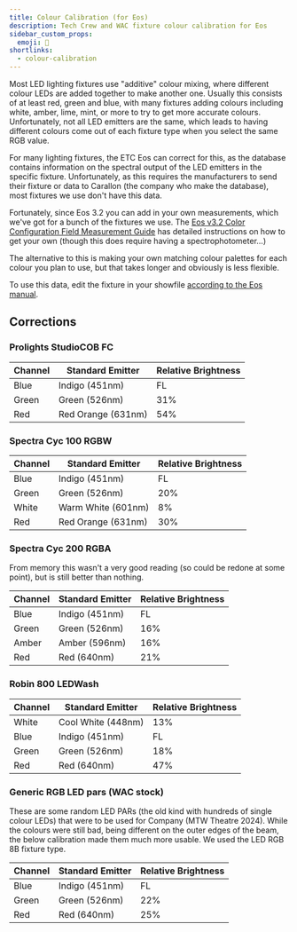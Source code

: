```yaml
---
title: Colour Calibration (for Eos)
description: Tech Crew and WAC fixture colour calibration for Eos
sidebar_custom_props:
  emoji: 🎨
shortlinks:
  - colour-calibration
---
```


Most LED lighting fixtures use "additive" colour mixing, where different colour LEDs are added together to make another
one. Usually this consists of at least red, green and blue, with many fixtures adding colours including white, amber,
lime, mint, or more to try to get more accurate colours. Unfortunately, not all LED emitters are the same, which leads
to having different colours come out of each fixture type when you select the same RGB value.

For many lighting fixtures, the ETC Eos can correct for this, as the database contains information on the spectral
output of the LED emitters in the specific fixture. Unfortunately, as this requires the manufacturers to send their
fixture or data to Carallon (the company who make the database), most fixtures we use don't have this data.

Fortunately, since Eos 3.2 you can add in your own measurements, which we've got for a bunch of the fixtures we use. The
[Eos v3.2 Color Configuration Field Measurement Guide](https://www.etcconnect.com/Eos-Software/) has detailed
instructions on how to get your own (though this does require having a spectrophotometer...)

The alternative to this is making your own matching colour palettes for each colour you plan to use, but that takes
longer and obviously is less flexible.

To use this data, edit the fixture in your showfile
[according to the Eos manual](https://www.etcconnect.com/WebDocs/Controls/EosFamilyOnlineHelp/en-us/Default.htm#05_Patch/06_Fixture_Editor/Creating_a_New_Fixture/Color_Configuration.htm?TocPath=Patch%257CFixture%2520Editor%257CCreating%2520a%2520New%2520Fixture%257C_____6).

## Corrections

### Prolights StudioCOB FC

| Channel | Standard Emitter   | Relative Brightness |
| ------- | ------------------ | ------------------- |
| Blue    | Indigo (451nm)     | FL                  |
| Green   | Green (526nm)      | 31%                 |
| Red     | Red Orange (631nm) | 54%                 |

### Spectra Cyc 100 RGBW

| Channel | Standard Emitter   | Relative Brightness |
| ------- | ------------------ | ------------------- |
| Blue    | Indigo (451nm)     | FL                  |
| Green   | Green (526nm)      | 20%                 |
| White   | Warm White (601nm) | 8%                  |
| Red     | Red Orange (631nm) | 30%                 |

### Spectra Cyc 200 RGBA

From memory this wasn't a very good reading (so could be redone at some point), but is still better than nothing.

| Channel | Standard Emitter | Relative Brightness |
| ------- | ---------------- | ------------------- |
| Blue    | Indigo (451nm)   | FL                  |
| Green   | Green (526nm)    | 16%                 |
| Amber   | Amber (596nm)    | 16%                 |
| Red     | Red (640nm)      | 21%                 |

### Robin 800 LEDWash

| Channel | Standard Emitter   | Relative Brightness |
| ------- | ------------------ | ------------------- |
| White   | Cool White (448nm) | 13%                 |
| Blue    | Indigo (451nm)     | FL                  |
| Green   | Green (526nm)      | 18%                 |
| Red     | Red (640nm)        | 47%                 |

### Generic RGB LED pars (WAC stock)

These are some random LED PARs (the old kind with hundreds of single colour LEDs) that were to be used for Company (MTW
Theatre 2024). While the colours were still bad, being different on the outer edges of the beam, the below calibration
made them much more usable. We used the LED RGB 8B fixture type.

| Channel | Standard Emitter | Relative Brightness |
| ------- | ---------------- | ------------------- |
| Blue    | Indigo (451nm)   | FL                  |
| Green   | Green (526nm)    | 22%                 |
| Red     | Red (640nm)      | 25%                 |
